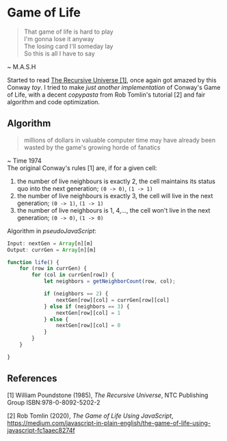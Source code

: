 # Game of Life
> That game of life is hard to play  
I'm gonna lose it anyway  
The losing card I'll someday lay  
So this is all I have to say  

~ M.A.S.H

Started to read [The Recursive Universe [1]](https://www.amazon.co.uk/Recursive-Universe-Complexity-Scientific-Knowledge/dp/048649098X), 
once again got amazed by this Conway _toy_. I tried to make _just another implementation_ of Conway's Game of Life, with
a decent _copypasta_ from Rob Tomlin's tutorial [2] and fair algorithm and code optimization. 

## Algorithm
> millions of dollars in valuable computer time may have already been wasted by the game's growing horde of fanatics

~ Time 1974  
The original Conway's rules [1] are, if for a given cell:
1. the number of live neighbours is exactly 2, the cell maintains its status quo into the next generation; `(0 -> 0)`, `(1 -> 1)`
2. the number of live neighbours is exactly 3, the cell will live in the next generation; `(0 -> 1)`, `(1 -> 1)`
3. the number of live neighbours is 1, 4,..., the cell won't live in the next generation; `(0 -> 0)`, `(1 -> 0)`

Algorithm in _pseudoJavaScript_:
```js
Input: nextGen = Array[n][m]
Output: currGen = Array[n][m]

function life() {
    for (row in currGen) {
        for (col in currGen[row]) {
            let neighbors = getNeighborCount(row, col);

            if (neighbors == 2) {
                nextGen[row][col] = currGen[row][col]
            } else if (neighbors == 3) {
                nextGen[row][col] = 1
            } else {
                nextGen[row][col] = 0
            }
        }
    }

}
```


## References
[1] William Poundstone (1985), _The Recursive Universe_, NTC Publishing Group ISBN:978-0-8092-5202-2

[2] Rob Tomlin (2020), _The Game of Life Using JavaScript_,  
https://medium.com/javascript-in-plain-english/the-game-of-life-using-javascript-fc1aaec8274f

